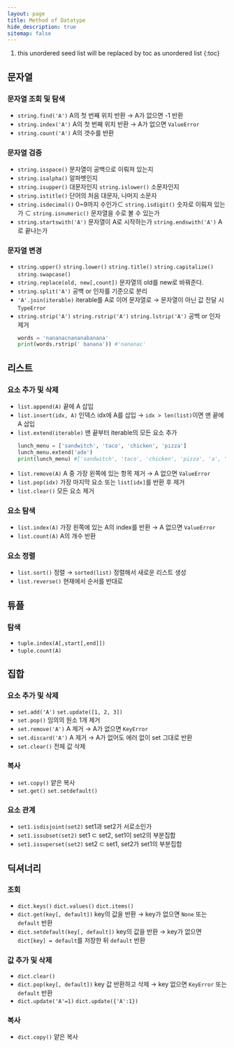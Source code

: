 ```yaml
---
layout: page
title: Method of Datatype
hide_description: true
sitemap: false
---
```

1. this unordered seed list will be replaced by toc as unordered list
{:toc}

## 문자열

### 문자열 조회 및 탐색
- `string.find('A')` A의 첫 번째 위치 반환 → A가 없으면 -1 반환
- `string.index('A')` A의 첫 번째 위치 반환 → A가 없으면 `ValueError`
- `string.count('A')` A의 갯수를 반환

### 문자열 검증
- `string.isspace()` 문자열이 공백으로 이뤄져 있는지
- `string.isalpha()` 알파벳인지
- `string.isupper()` 대문자인지 `string.islower()` 소문자인지
- `string.istitle()` 단어의 처음 대문자, 나머지 소문자
- `string.isdecimal()` 0~9까지 수인가⊂ `string.isdigit()` 숫자로 이뤄져 있는가
    ⊂ `string.isnumeric()` 문자열을 수로 볼 수 있는가
- `string.startswith('A')` 문자열이 A로 시작하는가 `string.endswith('A')` A로 끝나는가

### 문자열 변경
- `string.upper()` `string.lower()` `string.title()` `string.capitalize()` `string.swapcase()`
- `string.replace(old, new[,count])` 문자열의 old를 new로 바꿔준다.
- `string.split('A')` 공백 or 인자를 기준으로 분리
- `'A'.join(iterable)` iterable를 A로 이어 문자열로 → 문자열이 아닌 값 전달 시 `TypeError`
- `string.strip('A')` `string.rstrip('A')` `string.lstrip('A')` 공백 or 인자 제거
    ```python
    words = 'nananacnananabanana'
    print(words.rstrip(' banana')) #'nananac'
    ```

## 리스트

### 요소 추가 및 삭제
- `list.append(A)` 끝에 A 삽입
- `list.insert(idx, A)` 인덱스 idx에 A를 삽입 → `idx > len(list)`이면 맨 끝에 A 삽입
- `list.extend(iterable)` 맨 끝부터 iterable의 모든 요소 추가
    ```python
    lunch_menu = ['sandwitch', 'taco', 'chicken', 'pizza']
    lunch_menu.extend('ade')
    print(lunch_menu) #['sandwitch', 'taco', 'chicken', 'pizza', 'a', 'd', 'e']
    ```
- `list.remove(A)` A 중 가장 왼쪽에 있는 항목 제거 → A 없으면 `ValueError`
- `list.pop(idx)` 가장 마지막 요소 또는 `list[idx]`를 반환 후 제거
- `list.clear()` 모든 요소 제거

### 요소 탐색
- `list.index(A)` 가장 왼쪽에 있는 A의 index를 반환 → A 없으면 `ValueError`
- `list.count(A)` A의 개수 반환

### 요소 정렬
- `list.sort()` 정렬 → `sorted(list)` 정렬해서 새로운 리스트 생성
- `list.reverse()` 현재에서 순서를 반대로

## 튜플

### 탐색
- `tuple.index(A[,start[,end]])`
- `tuple.count(A)`

## 집합

### 요소 추가 및 삭제
- `set.add('A')` `set.update([1, 2, 3])`
- `set.pop()` 임의의 원소 1개 제거
- `set.remove('A')` A 제거 → A가 없으면 `KeyError`
- `set.discard('A')` A 제거 → A가 없어도 에러 없이 set 그대로 반환
- `set.clear()` 전체 값 삭제

### 복사
- `set.copy()` 얕은 복사
- `set.get()` `set.setdefault()`

### 요소 관계
- `set1.isdisjoint(set2)` set1과 set2가 서로소인가
- `set1.issubset(set2)` set1 ⊂ set2, set1이 set2의 부분집합
- `set1.issuperset(set2)` set2 ⊂ set1, set2가 set1의 부분집합

## 딕셔너리

### 조회
- `dict.keys()` `dict.values()` `dict.items()`
- `dict.get(key[, default])` key의 값을 반환 → key가 없으면 `None` 또는 `default` 반환
- `dict.setdefault(key[, default])` key의 값을 반환
    → key가 없으면 `dict[key] = default`를 저장한 뒤 `default` 반환

### 값 추가 및 삭제
- `dict.clear()`
- `dict.pop(key[, default])` key 값 반환하고 삭제 → key 없으면 `KeyError` 또는 `default` 반환
- `dict.update('A'=1)` `dict.update({'A':1})`

### 복사
- `dict.copy()` 얕은 복사
